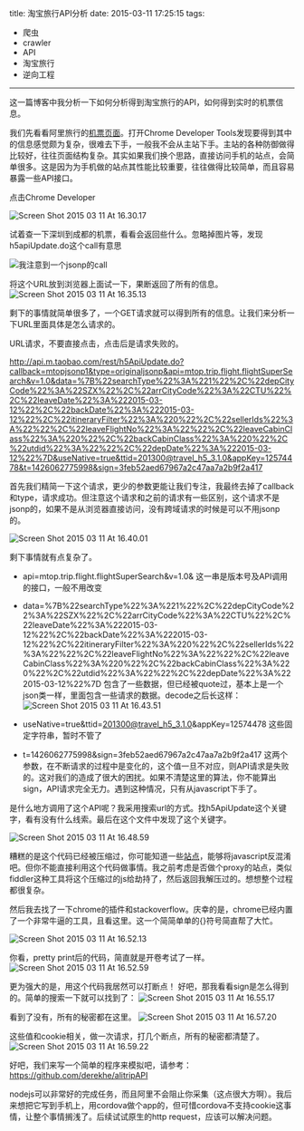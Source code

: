 title: 淘宝旅行API分析
date: 2015-03-11 17:25:15
tags: 
- 爬虫
- crawler
- API
- 淘宝旅行
- 逆向工程
---

这一篇博客中我分析一下如何分析得到淘宝旅行的API，如何得到实时的机票信息。

我们先看看阿里旅行的[机票页面](http://trip.taobao.com/jipiao/)。打开Chrome Developer Tools发现要得到其中的信息感觉颇为复杂，很难去下手，一般我不会从主站下手。主站的各种防御做得比较好，往往页面结构复杂。其实如果我们换个思路，直接访问手机的站点，会简单很多。这是因为为手机做的站点其性能比较重要，往往做得比较简单，而且容易暴露一些API接口。

点击Chrome Developer

![Screen Shot 2015 03 11 At 16.30.17](/images/2015/03/Screen%20Shot%202015-03-11%20at%2016.30.17.jpg)

试着查一下深圳到成都的机票，看看会返回些什么。忽略掉图片等，发现h5apiUpdate.do这个call有意思

![我注意到一个jsonp的call](/images/2015/03/Screen%20Shot%202015-03-11%20at%2016.33.53.jpg)

将这个URL放到浏览器上面试一下，果断返回了所有的信息。
![Screen Shot 2015 03 11 At 16.35.13](/images/2015/03/Screen%20Shot%202015-03-11%20at%2016.35.13.jpg)

剩下的事情就简单很多了，一个GET请求就可以得到所有的信息。让我们来分析一下URL里面具体是怎么请求的。

URL请求，不要直接点击，点击后是请求失败的。

http://api.m.taobao.com/rest/h5ApiUpdate.do?callback=mtopjsonp1&type=originaljsonp&api=mtop.trip.flight.flightSuperSearch&v=1.0&data=%7B%22searchType%22%3A%221%22%2C%22depCityCode%22%3A%22SZX%22%2C%22arrCityCode%22%3A%22CTU%22%2C%22leaveDate%22%3A%222015-03-12%22%2C%22backDate%22%3A%222015-03-12%22%2C%22itineraryFilter%22%3A%220%22%2C%22sellerIds%22%3A%22%22%2C%22leaveFlightNo%22%3A%22%22%2C%22leaveCabinClass%22%3A%220%22%2C%22backCabinClass%22%3A%220%22%2C%22utdid%22%3A%22%22%2C%22depDate%22%3A%222015-03-12%22%7D&useNative=true&ttid=201300@travel_h5_3.1.0&appKey=12574478&t=1426062775998&sign=3feb52aed67967a2c47aa7a2b9f2a417

首先我们精简一下这个请求，更少的参数更能让我们专注，我最终去掉了callback和type，请求成功。但注意这个请求和之前的请求有一些区别，这个请求不是jsonp的，如果不是从浏览器直接访问，没有跨域请求的时候是可以不用jsonp的。

![Screen Shot 2015 03 11 At 16.40.01](/images/2015/03/Screen%20Shot%202015-03-11%20at%2016.40.01.jpg)

剩下事情就有点复杂了。

* api=mtop.trip.flight.flightSuperSearch&v=1.0&
这一串是版本号及API调用的接口，一般不用改变

* data=%7B%22searchType%22%3A%221%22%2C%22depCityCode%22%3A%22SZX%22%2C%22arrCityCode%22%3A%22CTU%22%2C%22leaveDate%22%3A%222015-03-12%22%2C%22backDate%22%3A%222015-03-12%22%2C%22itineraryFilter%22%3A%220%22%2C%22sellerIds%22%3A%22%22%2C%22leaveFlightNo%22%3A%22%22%2C%22leaveCabinClass%22%3A%220%22%2C%22backCabinClass%22%3A%220%22%2C%22utdid%22%3A%22%22%2C%22depDate%22%3A%222015-03-12%22%7D
包含了一些数据，但已经被quote过，基本上是一个json类一样，里面包含一些请求的数据。decode之后长这样：
![Screen Shot 2015 03 11 At 16.43.51](/images/2015/03/Screen%20Shot%202015-03-11%20at%2016.43.51.jpg)

* useNative=true&ttid=201300@travel_h5_3.1.0&appKey=12574478
这些固定字符串，暂时不管了

* t=1426062775998&sign=3feb52aed67967a2c47aa7a2b9f2a417
这两个参数，在不断请求的过程中是变化的，这个值一旦不对应，则API请求是失败的。这对我们的造成了很大的困扰。如果不清楚这里的算法，你不能算出sign，API请求完全无力。遇到这种情况，只有从javascript下手了。

是什么地方调用了这个API呢？我采用搜索url的方式。找h5ApiUpdate这个关键字，看有没有什么线索。最后在这个文件中发现了这个关键字。

![Screen Shot 2015 03 11 At 16.48.59](/images/2015/03/Screen%20Shot%202015-03-11%20at%2016.48.59.jpg)

糟糕的是这个代码已经被压缩过，你可能知道一些[站点](http://tool.lu/js/)，能够将javascript反混淆吧。但你不能直接利用这个代码做事情。我之前考虑是否做个proxy的站点，类似fiddler这种工具将这个压缩过的js给劫持了，然后返回我解压过的。想想整个过程都很复杂。

然后我去找了一下chrome的插件和stackoverflow。庆幸的是，chrome已经内置了一个非常牛逼的工具，且看这里。这一个简简单单的{}符号简直帮了大忙。

![Screen Shot 2015 03 11 At 16.52.13](/images/2015/03/Screen%20Shot%202015-03-11%20at%2016.52.13.jpg)

你看，pretty print后的代码，简直就是开卷考试了一样。
![Screen Shot 2015 03 11 At 16.52.59](/images/2015/03/Screen%20Shot%202015-03-11%20at%2016.52.59.jpg)

更为强大的是，用这个代码我居然可以打断点！
好吧，那我看看sign是怎么得到的。简单的搜索一下就可以找到了：
![Screen Shot 2015 03 11 At 16.55.17](/images/2015/03/Screen%20Shot%202015-03-11%20at%2016.55.17.jpg)

看到了没有，所有的秘密都在这里。
![Screen Shot 2015 03 11 At 16.57.20](/images/2015/03/Screen%20Shot%202015-03-11%20at%2016.57.20.jpg)

这些值和cookie相关，做一次请求，打几个断点，所有的秘密都清楚了。
![Screen Shot 2015 03 11 At 16.59.22](/images/2015/03/Screen%20Shot%202015-03-11%20at%2016.59.22.jpg)

好吧，我们来写一个简单的程序来模拟吧，请参考：https://github.com/derekhe/alitripAPI

nodejs可以非常好的完成任务，而且阿里不会阻止你采集（这点很大方啊）。我后来想把它写到手机上，用cordova做个app的，但可惜cordova不支持cookie这事情，让整个事情搁浅了。后续试试原生的http request，应该可以解决问题。